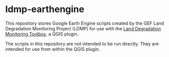 # ldmp-earthengine
This repository stores Google Earth Engine scripts created by the GEF Land 
Degradation Monitoring Project (LDMP) for use with the [Land Degradation 
Monitoring 
Toolbox](https://github.com/ConservationInternational/ldmp-qgis-plugin), a QGIS 
plugin.

The scripts in this repository are not intended to be run directly. They are 
intended for use from within the QGIS plugin.
